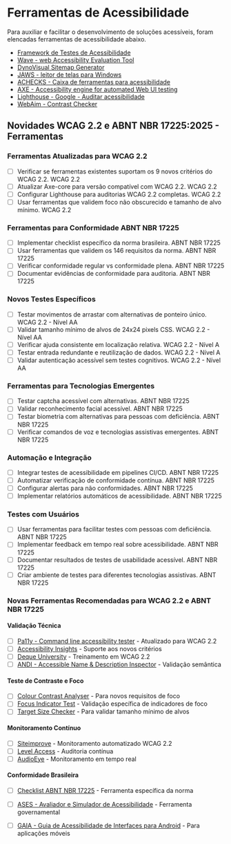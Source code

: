# Ferramentas de Acessibilidade

Para auxiliar e facilitar o desenvolvimento de soluções acessíveis, foram elencadas ferramentas de acessibilidade abaixo. 


- [Framework de Testes de Acessibilidade ](https://github.com/google/Accessibility-Test-Framework-for-Android)
- [Wave - web Accessibility Evaluation Tool](https://wave.webaim.org/)
- [DynoVisual Sitemap Generator](https://dynomapper.com/)
- [JAWS - leitor de telas para Windows](https://www.tecassistiva.com.br/catalogo/jaws/)
- [ACHECKS - Caixa de ferramentas para acessibilidade](https://www.achecks.org/)
- [AXE - Accessibility engine for automated Web UI testing](https://github.com/dequelabs/axe-core)
- [Lighthouse - Google - Auditar acessibilidade](https://developer.chrome.com/docs/lighthouse)
- [WebAim - Contrast Checker](https://webaim.org/resources/contrastchecker/)

## Novidades WCAG 2.2 e ABNT NBR 17225:2025 - Ferramentas

### Ferramentas Atualizadas para WCAG 2.2
- [ ] Verificar se ferramentas existentes suportam os 9 novos critérios do WCAG 2.2. WCAG 2.2
- [ ] Atualizar Axe-core para versão compatível com WCAG 2.2. WCAG 2.2
- [ ] Configurar Lighthouse para auditorias WCAG 2.2 completas. WCAG 2.2
- [ ] Usar ferramentas que validem foco não obscurecido e tamanho de alvo mínimo. WCAG 2.2

### Ferramentas para Conformidade ABNT NBR 17225
- [ ] Implementar checklist específico da norma brasileira. ABNT NBR 17225
- [ ] Usar ferramentas que validem os 146 requisitos da norma. ABNT NBR 17225
- [ ] Verificar conformidade regular vs conformidade plena. ABNT NBR 17225
- [ ] Documentar evidências de conformidade para auditoria. ABNT NBR 17225

### Novos Testes Específicos
- [ ] Testar movimentos de arrastar com alternativas de ponteiro único. WCAG 2.2 - Nível AA
- [ ] Validar tamanho mínimo de alvos de 24x24 pixels CSS. WCAG 2.2 - Nível AA
- [ ] Verificar ajuda consistente em localização relativa. WCAG 2.2 - Nível A
- [ ] Testar entrada redundante e reutilização de dados. WCAG 2.2 - Nível A
- [ ] Validar autenticação acessível sem testes cognitivos. WCAG 2.2 - Nível AA

### Ferramentas para Tecnologias Emergentes
- [ ] Testar captcha acessível com alternativas. ABNT NBR 17225
- [ ] Validar reconhecimento facial acessível. ABNT NBR 17225
- [ ] Testar biometria com alternativas para pessoas com deficiência. ABNT NBR 17225
- [ ] Verificar comandos de voz e tecnologias assistivas emergentes. ABNT NBR 17225

### Automação e Integração
- [ ] Integrar testes de acessibilidade em pipelines CI/CD. ABNT NBR 17225
- [ ] Automatizar verificação de conformidade contínua. ABNT NBR 17225
- [ ] Configurar alertas para não conformidades. ABNT NBR 17225
- [ ] Implementar relatórios automáticos de acessibilidade. ABNT NBR 17225

### Testes com Usuários
- [ ] Usar ferramentas para facilitar testes com pessoas com deficiência. ABNT NBR 17225
- [ ] Implementar feedback em tempo real sobre acessibilidade. ABNT NBR 17225
- [ ] Documentar resultados de testes de usabilidade acessível. ABNT NBR 17225
- [ ] Criar ambiente de testes para diferentes tecnologias assistivas. ABNT NBR 17225

### Novas Ferramentas Recomendadas para WCAG 2.2 e ABNT NBR 17225

#### Validação Técnica
- [ ] [Pa11y - Command line accessibility tester](https://pa11y.org/) - Atualizado para WCAG 2.2
- [ ] [Accessibility Insights](https://accessibilityinsights.io/) - Suporte aos novos critérios
- [ ] [Deque University](https://dequeuniversity.com/) - Treinamento em WCAG 2.2
- [ ] [ANDI - Accessible Name & Description Inspector](https://www.ssa.gov/accessibility/andi/) - Validação semântica

#### Teste de Contraste e Foco
- [ ] [Colour Contrast Analyser](https://www.tpgi.com/color-contrast-checker/) - Para novos requisitos de foco
- [ ] [Focus Indicator Test](https://www.tpgi.com/) - Validação específica de indicadores de foco
- [ ] [Target Size Checker](https://www.tpgi.com/) - Para validar tamanho mínimo de alvos

#### Monitoramento Contínuo
- [ ] [Siteimprove](https://siteimprove.com/) - Monitoramento automatizado WCAG 2.2
- [ ] [Level Access](https://www.levelaccess.com/) - Auditoria contínua
- [ ] [AudioEye](https://www.audioeye.com/) - Monitoramento em tempo real

#### Conformidade Brasileira
- [ ] [Checklist ABNT NBR 17225](https://www.academiadeacessibilidade.com.br/) - Ferramenta específica da norma
- [ ] [ASES - Avaliador e Simulador de Acessibilidade](http://asesweb.governoeletronico.gov.br/) - Ferramenta governamental
- [ ] [GAIA - Guia de Acessibilidade de Interfaces para Android](https://gaia.wiki.br/) - Para aplicações móveis

